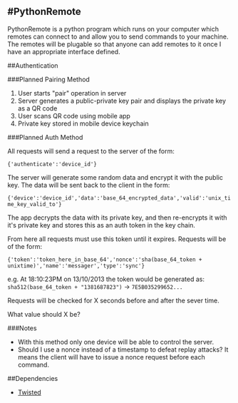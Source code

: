 #PythonRemote
-----
PythonRemote is a python program which runs on your computer which remotes can connect to and allow you to send commands to your machine. The remotes will be plugable so that anyone can add remotes to it once I have an appropriate interface defined. 

##Authentication

###Planned Pairing Method

1. User starts "pair" operation in server
2. Server generates a public-private key pair and displays the private key as a QR code
3. User scans QR code using mobile app
4. Private key stored in mobile device keychain

###Planned Auth Method

All requests will send a request to the server of the form:

`{'authenticate':'device_id'}` 

The server will generate some random data and encrypt it with the public key. The data will be sent back to the client in the form:

`{'device':'device_id','data':'base_64_encrypted_data','valid':'unix_time_key_valid_to'}`

The app decrypts the data with its private key, and then re-encrypts it with it's private key and stores this as an auth token in the key chain.

From here all requests must use this token until it expires. Requests will be of the form:

`{'token':'token_here_in_base_64','nonce':'sha(base_64_token + unixtime)','name':'messager','type':'sync'}`

e.g. At 18:10:23PM on 13/10/2013 the token would be generated as: `sha512(base_64_token + "1381687823")` -> `7E5B035299652...`

Requests will be checked for X seconds before and after the sever time.

What value should X be?

###Notes

* With this method only one device will be able to control the server.
* Should I use a nonce instead of a timestamp to defeat replay attacks? It means the client will have to issue a nonce request before each command.

##Dependencies

* [Twisted](http://twistedmatrix.com/trac/wiki/Downloads)
